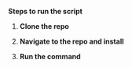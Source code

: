 **Steps to run the script**

1. **Clone the repo**

2. **Navigate to the repo and install**

3. **Run the command**
